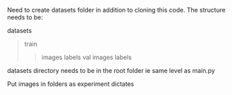 Need to create datasets folder in addition to cloning this code. The structure needs to be:

datasets
>train
>>images
>>labels
>val
>>images
>>labels

datasets directory needs to be in the root folder ie same level as main.py

Put images in folders as experiment dictates
